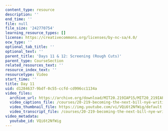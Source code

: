 ```yaml
---
content_type: resource
description: ''
end_time: ''
file: null
file_size: '242770754'
learning_resource_types: []
license: https://creativecommons.org/licenses/by-nc-sa/4.0/
ocw_type: ''
optional_tab_title: ''
optional_text: ''
parent_title: 'Days 11 & 12: Screening (Rough Cuts)'
parent_type: CourseSection
related_resources_text: ''
resource_index_text: ''
resourcetype: Video
start_time: ''
title: Day 11
uid: d1284637-9bdf-0c55-ccfd-cd996cc1134a
video_files:
  archive_url: https://archive.org/download/MIT20.219IAP15/MIT20_219IAP15_D11_300k.mp4
  video_captions_file: /courses/20-219-becoming-the-next-bill-nye-writing-and-hosting-the-educational-show-january-iap-2015/d14d774761fa5217ba018949791c72c0_VQi6t2NfWig.vtt
  video_thumbnail_file: https://img.youtube.com/vi/VQi6t2NfWig/default.jpg
  video_transcript_file: /courses/20-219-becoming-the-next-bill-nye-writing-and-hosting-the-educational-show-january-iap-2015/810a11448c652ba710e7c9c7c528d1a8_VQi6t2NfWig.pdf
video_metadata:
  youtube_id: VQi6t2NfWig
---
```

